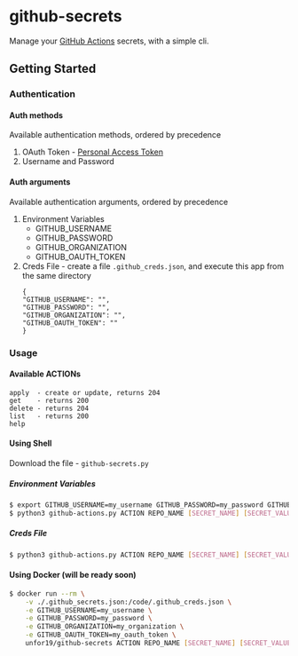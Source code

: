 # github-secrets

Manage your [GitHub Actions](https://github.com/features/actions) secrets, with a simple cli.

## Getting Started

### Authentication

#### Auth methods
Available authentication methods, ordered by precedence

1. OAuth Token - [Personal Access Token](https://help.github.com/en/github/authenticating-to-github/creating-a-personal-access-token-for-the-command-line)
2. Username and Password

#### Auth arguments
Available authentication arguments, ordered by precedence
1. Environment Variables
   - GITHUB_USERNAME
   - GITHUB_PASSWORD
   - GITHUB_ORGANIZATION
   - GITHUB_OAUTH_TOKEN
2. Creds File - create a file `.github_creds.json`, and execute this app from the same directory
    ```
    {
    "GITHUB_USERNAME": "",
    "GITHUB_PASSWORD": "",
    "GITHUB_ORGANIZATION": "",
    "GITHUB_OAUTH_TOKEN": ""
    }
    ```

### Usage

#### Available ACTIONs
```
apply  - create or update, returns 204
get    - returns 200
delete - returns 204
list   - returns 200
help
```

#### Using Shell
Download the file - `github-secrets.py`

##### Environment Variables

```bash
$ export GITHUB_USERNAME=my_username GITHUB_PASSWORD=my_password GITHUB_ORGANIZATION=my_organization
$ python3 github-actions.py ACTION REPO_NAME [SECRET_NAME] [SECRET_VALUE]
```
##### Creds File

```bash
$ python3 github-actions.py ACTION REPO_NAME [SECRET_NAME] [SECRET_VALUE]
```

#### Using Docker (will be ready soon)
```bash
$ docker run --rm \
    -v ./.github_secrets.json:/code/.github_creds.json \
    -e GITHUB_USERNAME=my_username \
    -e GITHUB_PASSWORD=my_password \
    -e GITHUB_ORGANIZATION=my_organization \
    -e GITHUB_OAUTH_TOKEN=my_oauth_token \
    unfor19/github-secrets ACTION REPO_NAME [SECRET_NAME] [SECRET_VALUE]
```